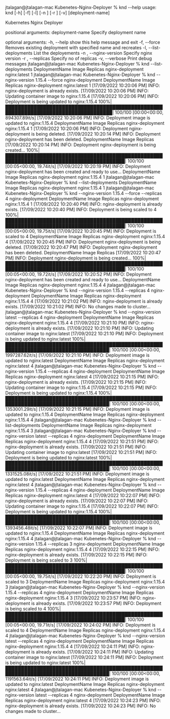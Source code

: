 jtalagan@jtalagan-mac Kubenetes-Nginx-Deployer % knd --help
usage: knd [-h] [-f] [-l] [-n <nginx-version>] [-r <no-of-replicas>] [-v] [deployment-name]

Kubernetes Nginx Deployer

positional arguments:
  deployment-name                                      Specify deployment name

optional arguments:
  -h, --help                                           show this help message and exit
  -f, --force                                          Removes existing deployment with specified name and recreates
  -l, --list-deployments                               List the deployements
  -n <nginx-version>, --nginx-version <nginx-version>  Specify nginx version
  -r <no-of-replicas>, --replicas <no-of-replicas>     Specify no of replicas
  -v, --verbose                                        Print debug messages
jtalagan@jtalagan-mac Kubenetes-Nginx-Deployer % knd --list-deployments
DeploymentName                Image                         Replicas
nginx-deployment              nginx:latest                  1
jtalagan@jtalagan-mac Kubenetes-Nginx-Deployer % knd --nginx-version 1.15.4 --force nginx-deployment
DeploymentName                Image                         Replicas
nginx-deployment              nginx:latest                  1
[17/09/2022 10:20:06 PM] INFO: nginx-deployment is already exists.
[17/09/2022 10:20:06 PM] INFO: Updating container image to nginx:1.15.4
[17/09/2022 10:20:06 PM] INFO: Deployment is being updated to nginx:1.15.4
100%|████████████████████████████████████████████████████████████████████████████████████| 100/100 [00:00<00:00, 894307.89it/s]
[17/09/2022 10:20:06 PM] INFO: Deployment image is updated to nginx:1.15.4
DeploymentName                Image                         Replicas
nginx-deployment              nginx:1.15.4                  1
[17/09/2022 10:20:06 PM] INFO: Deployment nginx-deployment is being deleted.
[17/09/2022 10:20:14 PM] INFO: Deployment nginx-deployment has been deleted.
DeploymentName                Image                         Replicas
[17/09/2022 10:20:14 PM] INFO: Deployment nginx-deployment is being created...
100%|████████████████████████████████████████████████████████████████████████████████████████| 100/100 [00:05<00:00, 19.74it/s]
[17/09/2022 10:20:19 PM] INFO: Deployment nginx-deployment has been created and ready to use...
DeploymentName                Image                         Replicas
nginx-deployment              nginx:1.15.4                  1
jtalagan@jtalagan-mac Kubenetes-Nginx-Deployer % knd --list-deployments
DeploymentName                Image                         Replicas
nginx-deployment              nginx:1.15.4                  1
jtalagan@jtalagan-mac Kubenetes-Nginx-Deployer % knd --nginx-version 1.15.4 --force --replicas 4 nginx-deployment
DeploymentName                Image                         Replicas
nginx-deployment              nginx:1.15.4                  1
[17/09/2022 10:20:40 PM] INFO: nginx-deployment is already exists.
[17/09/2022 10:20:40 PM] INFO: Deployment is being scaled to 4
100%|████████████████████████████████████████████████████████████████████████████████████████| 100/100 [00:05<00:00, 19.75it/s]
[17/09/2022 10:20:45 PM] INFO: Deployment is scaled to 4
DeploymentName                Image                         Replicas
nginx-deployment              nginx:1.15.4                  4
[17/09/2022 10:20:45 PM] INFO: Deployment nginx-deployment is being deleted.
[17/09/2022 10:20:47 PM] INFO: Deployment nginx-deployment has been deleted.
DeploymentName                Image                         Replicas
[17/09/2022 10:20:47 PM] INFO: Deployment nginx-deployment is being created...
100%|████████████████████████████████████████████████████████████████████████████████████████| 100/100 [00:05<00:00, 19.72it/s]
[17/09/2022 10:20:52 PM] INFO: Deployment nginx-deployment has been created and ready to use...
DeploymentName                Image                         Replicas
nginx-deployment              nginx:1.15.4                  4
jtalagan@jtalagan-mac Kubenetes-Nginx-Deployer % knd --nginx-version 1.15.4  --replicas 4 nginx-deployment
DeploymentName                Image                         Replicas
nginx-deployment              nginx:1.15.4                  4
[17/09/2022 10:21:02 PM] INFO: nginx-deployment is already exists.
[17/09/2022 10:21:02 PM] INFO: No changes made to cluster...
jtalagan@jtalagan-mac Kubenetes-Nginx-Deployer % knd --nginx-version latest  --replicas 4 nginx-deployment
DeploymentName                Image                         Replicas
nginx-deployment              nginx:1.15.4                  4
[17/09/2022 10:21:10 PM] INFO: nginx-deployment is already exists.
[17/09/2022 10:21:10 PM] INFO: Updating container image to nginx:latest
[17/09/2022 10:21:10 PM] INFO: Deployment is being updated to nginx:latest
100%|███████████████████████████████████████████████████████████████████████████████████| 100/100 [00:00<00:00, 1997287.62it/s]
[17/09/2022 10:21:10 PM] INFO: Deployment image is updated to nginx:latest
DeploymentName                Image                         Replicas
nginx-deployment              nginx:latest                  4
jtalagan@jtalagan-mac Kubenetes-Nginx-Deployer % knd --nginx-version 1.15.4  --replicas 4 nginx-deployment
DeploymentName                Image                         Replicas
nginx-deployment              nginx:latest                  4
[17/09/2022 10:21:15 PM] INFO: nginx-deployment is already exists.
[17/09/2022 10:21:15 PM] INFO: Updating container image to nginx:1.15.4
[17/09/2022 10:21:15 PM] INFO: Deployment is being updated to nginx:1.15.4
100%|███████████████████████████████████████████████████████████████████████████████████| 100/100 [00:00<00:00, 1353001.29it/s]
[17/09/2022 10:21:15 PM] INFO: Deployment image is updated to nginx:1.15.4
DeploymentName                Image                         Replicas
nginx-deployment              nginx:1.15.4                  4
jtalagan@jtalagan-mac Kubenetes-Nginx-Deployer % knd --list-deployments
DeploymentName                Image                         Replicas
nginx-deployment              nginx:1.15.4                  3
jtalagan@jtalagan-mac Kubenetes-Nginx-Deployer % knd --nginx-version latest  --replicas 4 nginx-deployment
DeploymentName                Image                         Replicas
nginx-deployment              nginx:1.15.4                  4
[17/09/2022 10:21:51 PM] INFO: nginx-deployment is already exists.
[17/09/2022 10:21:51 PM] INFO: Updating container image to nginx:latest
[17/09/2022 10:21:51 PM] INFO: Deployment is being updated to nginx:latest
100%|███████████████████████████████████████████████████████████████████████████████████| 100/100 [00:00<00:00, 1331525.08it/s]
[17/09/2022 10:21:51 PM] INFO: Deployment image is updated to nginx:latest
DeploymentName                Image                         Replicas
nginx-deployment              nginx:latest                  4
jtalagan@jtalagan-mac Kubenetes-Nginx-Deployer % knd --nginx-version 1.15.4  --replicas 4 nginx-deployment
DeploymentName                Image                         Replicas
nginx-deployment              nginx:latest                  4
[17/09/2022 10:22:07 PM] INFO: nginx-deployment is already exists.
[17/09/2022 10:22:07 PM] INFO: Updating container image to nginx:1.15.4
[17/09/2022 10:22:07 PM] INFO: Deployment is being updated to nginx:1.15.4
100%|███████████████████████████████████████████████████████████████████████████████████| 100/100 [00:00<00:00, 1393456.48it/s]
[17/09/2022 10:22:07 PM] INFO: Deployment image is updated to nginx:1.15.4
DeploymentName                Image                         Replicas
nginx-deployment              nginx:1.15.4                  4
jtalagan@jtalagan-mac Kubenetes-Nginx-Deployer % knd --nginx-version 1.15.4  --replicas 3 nginx-deployment
DeploymentName                Image                         Replicas
nginx-deployment              nginx:1.15.4                  4
[17/09/2022 10:22:15 PM] INFO: nginx-deployment is already exists.
[17/09/2022 10:22:15 PM] INFO: Deployment is being scaled to 3
100%|████████████████████████████████████████████████████████████████████████████████████████| 100/100 [00:05<00:00, 19.75it/s]
[17/09/2022 10:22:20 PM] INFO: Deployment is scaled to 3
DeploymentName                Image                         Replicas
nginx-deployment              nginx:1.15.4                  3
jtalagan@jtalagan-mac Kubenetes-Nginx-Deployer % knd --nginx-version 1.15.4  --replicas 4 nginx-deployment
DeploymentName                Image                         Replicas
nginx-deployment              nginx:1.15.4                  3
[17/09/2022 10:23:57 PM] INFO: nginx-deployment is already exists.
[17/09/2022 10:23:57 PM] INFO: Deployment is being scaled to 4
100%|████████████████████████████████████████████████████████████████████████████████████████| 100/100 [00:05<00:00, 19.71it/s]
[17/09/2022 10:24:02 PM] INFO: Deployment is scaled to 4
DeploymentName                Image                         Replicas
nginx-deployment              nginx:1.15.4                  4
jtalagan@jtalagan-mac Kubenetes-Nginx-Deployer % knd --nginx-version latest --replicas 4 nginx-deployment
DeploymentName                Image                         Replicas
nginx-deployment              nginx:1.15.4                  4
[17/09/2022 10:24:11 PM] INFO: nginx-deployment is already exists.
[17/09/2022 10:24:11 PM] INFO: Updating container image to nginx:latest
[17/09/2022 10:24:11 PM] INFO: Deployment is being updated to nginx:latest
100%|███████████████████████████████████████████████████████████████████████████████████| 100/100 [00:00<00:00, 1191563.64it/s]
[17/09/2022 10:24:11 PM] INFO: Deployment image is updated to nginx:latest
DeploymentName                Image                         Replicas
nginx-deployment              nginx:latest                  4
jtalagan@jtalagan-mac Kubenetes-Nginx-Deployer % knd --nginx-version latest --replicas 4 nginx-deployment
DeploymentName                Image                         Replicas
nginx-deployment              nginx:latest                  4
[17/09/2022 10:24:23 PM] INFO: nginx-deployment is already exists.
[17/09/2022 10:24:23 PM] INFO: No changes made to cluster...